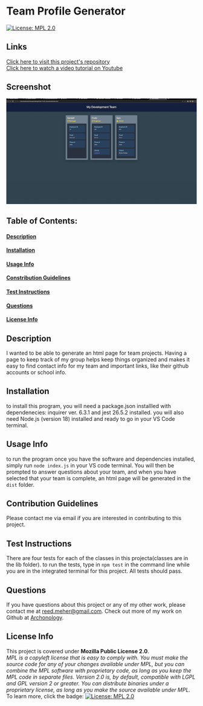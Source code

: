 # Team Profile Generator
[![License: MPL 2.0](https://img.shields.io/badge/License-MPL_2.0-brightgreen.svg)](https://opensource.org/licenses/MPL-2.0)
## Links
[Click here to visit this project's repository](https://github.com/archonology/Team-Profile-Generator)<br>
[Click here to watch a video tutorial on Youtube](https://youtu.be/J4EGzkKHXk8)
## Screenshot
![Project Screenshot](./src/Screen%20Shot%202022-09-14%20at%2011.05.35%20PM.jpg)    

## Table of Contents:
#### [Description](https://github.com/archonology/Pro-Readme-Generator/blob/main/README.md#description)
#### [Installation](https://github.com/archonology/Pro-Readme-Generator/blob/main/README.md#installation)
#### [Usage Info](https://github.com/archonology/Pro-Readme-Generator/blob/main/README.md#usage-info)
#### [Constribution Guidelines](https://github.com/archonology/Pro-Readme-Generator/blob/main/README.md#constribution-guidelines)
#### [Test Instructions](https://github.com/archonology/Pro-Readme-Generator/blob/main/README.md#test-instructions)
#### [Questions](https://github.com/archonology/Pro-Readme-Generator/blob/main/README.md#questions)
#### [License Info](https://github.com/archonology/Pro-Readme-Generator/blob/main/README.md#license-info)

## Description
I wanted to be able to generate an html page for team projects. Having a page to keep track of my group helps keep things organized and makes it easy to find contact info for my team and important links, like their github accounts or school info. 
    
## Installation
to install this program, you will need a package.json installled with dependenecies: inquirer ver. 6.3.1 and jest 26.5.2 installed. you will also need Node.js (version 18) installed and ready to go in your  VS Code terminal. 

## Usage Info
to run the program once you have the software and dependencies installed, simply run `node index.js` in your VS code terminal.  You will then be prompted to answer questions about your team, and when you have selected that your team is complete,  an html page will be generated in the `dist` folder. 

## Contribution Guidelines
Please contact me via email if you are interested in contributing to this project.

## Test Instructions
There are four tests for each of the classes in this projecta(classes are in the lib folder). to run the tests, type in `npm test` in the command line while you are in the integrated terminal for this project. All tests should pass.  

## Questions
If you have questions about this project or any of my other work, please contact me at reed.meher@gmail.com. Check out more of my work on Github at [Archonology](https://github.com/Archonology).
    
## License Info
This project is covered under **Mozilla Public License 2.0**. 
<br>
*MPL is a copyleft license that is easy to comply with. You must make the source code for any of your changes available under MPL, but you can combine the MPL software with proprietary code, as long as you keep the MPL code in separate files. Version 2.0 is, by default, compatible with LGPL and GPL version 2 or greater. You can distribute binaries under a proprietary license, as long as you make the source available under MPL.* 
<br>
To learn more, click the badge: [![License: MPL 2.0](https://img.shields.io/badge/License-MPL_2.0-brightgreen.svg)](https://opensource.org/licenses/MPL-2.0)
